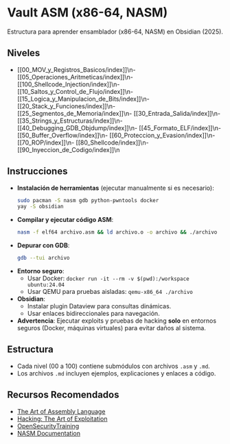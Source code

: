 # Vault ASM (x86-64, NASM)

Estructura para aprender ensamblador (x86-64, NASM) en Obsidian (2025).

## Niveles
- [[00_MOV_y_Registros_Basicos/index]]\n- [[05_Operaciones_Aritmeticas/index]]\n- [[100_Shellcode_Injection/index]]\n- [[10_Saltos_y_Control_de_Flujo/index]]\n- [[15_Logica_y_Manipulacion_de_Bits/index]]\n- [[20_Stack_y_Funciones/index]]\n- [[25_Segmentos_de_Memoria/index]]\n- [[30_Entrada_Salida/index]]\n- [[35_Strings_y_Estructuras/index]]\n- [[40_Debugging_GDB_Objdump/index]]\n- [[45_Formato_ELF/index]]\n- [[50_Buffer_Overflow/index]]\n- [[60_Proteccion_y_Evasion/index]]\n- [[70_ROP/index]]\n- [[80_Shellcode/index]]\n- [[90_Inyeccion_de_Codigo/index]]\n

## Instrucciones
- **Instalación de herramientas** (ejecutar manualmente si es necesario):
  ```bash
  sudo pacman -S nasm gdb python-pwntools docker
  yay -S obsidian
  ```
- **Compilar y ejecutar código ASM**:
  ```bash
  nasm -f elf64 archivo.asm && ld archivo.o -o archivo && ./archivo
  ```
- **Depurar con GDB**:
  ```bash
  gdb --tui archivo
  ```
- **Entorno seguro**:
  - Usar Docker: `docker run -it --rm -v $(pwd):/workspace ubuntu:24.04`
  - Usar QEMU para pruebas aisladas: `qemu-x86_64 ./archivo`
- **Obsidian**:
  - Instalar plugin Dataview para consultas dinámicas.
  - Usar enlaces bidireccionales para navegación.
- **Advertencia**: Ejecutar exploits y pruebas de hacking **solo** en entornos seguros (Docker, máquinas virtuales) para evitar daños al sistema.

## Estructura
- Cada nivel (00 a 100) contiene submódulos con archivos `.asm` y `.md`.
- Los archivos `.md` incluyen ejemplos, explicaciones y enlaces a código.

## Recursos Recomendados
- [The Art of Assembly Language](https://www.plantation-productions.com/Webster/www.artofasm.com/index.html)
- [Hacking: The Art of Exploitation](https://www.nostarch.com/hacking2.htm)
- [OpenSecurityTraining](https://opensecuritytraining.info/)
- [NASM Documentation](https://www.nasm.us/doc/)

